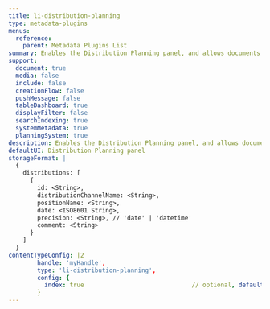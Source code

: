 ```yaml
---
title: li-distribution-planning
type: metadata-plugins
menus:
  reference:
    parent: Metadata Plugins List
summary: Enables the Distribution Planning panel, and allows documents to be assiged to a distribution schedule.
support:
  document: true
  media: false
  include: false
  creationFlow: false
  pushMessage: false
  tableDashboard: true
  displayFilter: false
  searchIndexing: true
  systemMetadata: true
  planningSystem: true
description: Enables the Distribution Planning panel, and allows documents to be assiged to a distribution schedule.
defaultUI: Distribution Planning panel
storageFormat: |
  {
    distributions: [
      {
        id: <String>,
        distributionChannelName: <String>,
        positionName: <String>,
        date: <ISO8601 String>,
        precision: <String>, // 'date' | 'datetime'
        comment: <String>
      }
    ]
  }
contentTypeConfig: |2
        handle: 'myHandle',
        type: 'li-distribution-planning',
        config: {
          index: true                              // optional, default: false. {{< added-in "release-2023-07" >}}
        }
---
```

